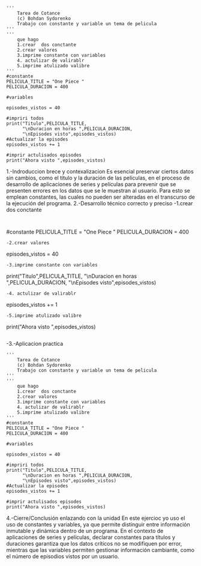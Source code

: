 ```
'''
    Tarea de Cotance
    (c) Bohdan Sydorenko
    Trabajo con constante y variable un tema de pelicula
'''
'''
    que hago 
    1.crear  dos conctante 
    2.crear valores 
    3.imprime constante con variables 
    4. actulizar de valirablr
    5.imprime atulizado valibre  
'''
#constante 
PELICULA_TITLE = "One Piece "
PELICULA_DURACION = 400

#variables 

episodes_vistos = 40

#impriri todos 
print("Titulo",PELICULA_TITLE,
      "\nDuracion en horas ",PELICULA_DURACION,
      "\nEpisodes visto",episodes_vistos)
#Actualizar la episodes
episodes_vistos += 1

#imprir actulisados episodes
print("Ahora visto ",episodes_vistos)
```
1.-Indroduccion brece y contexalizacion
    Es esencial preservar ciertos datos sin cambios, como el título y la duración de las películas, en el proceso de desarrollo de aplicaciones de series y películas para prevenir que se presenten errores en los datos que se le muestran al usuario.  Para esto se emplean constantes, las cuales no pueden ser alteradas en el transcurso de la ejecución del programa.
2.-Desarrollo técnico correcto y preciso 
-1.crear  dos conctante
```
    
```
 #constante 
PELICULA_TITLE = "One Piece "
PELICULA_DURACION = 400
   
```
-2.crear valores 
```
episodes_vistos = 40
```
-3.imprime constante con variables
```
print("Titulo",PELICULA_TITLE,
      "\nDuracion en horas ",PELICULA_DURACION,
      "\nEpisodes visto",episodes_vistos)
```
-4. actulizar de valirablr
```
episodes_vistos += 1
```
-5.imprime atulizado valibre  
```
print("Ahora visto ",episodes_vistos)
```
```


-3.-Aplicacion practica
```
'''
    Tarea de Cotance
    (c) Bohdan Sydorenko
    Trabajo con constante y variable un tema de pelicula
'''
'''
    que hago 
    1.crear  dos conctante 
    2.crear valores 
    3.imprime constante con variables 
    4. actulizar de valirablr
    5.imprime atulizado valibre  
'''
#constante 
PELICULA_TITLE = "One Piece "
PELICULA_DURACION = 400

#variables 

episodes_vistos = 40

#impriri todos 
print("Titulo",PELICULA_TITLE,
      "\nDuracion en horas ",PELICULA_DURACION,
      "\nEpisodes visto",episodes_vistos)
#Actualizar la episodes
episodes_vistos += 1

#imprir actulisados episodes
print("Ahora visto ",episodes_vistos)
```
4.-Cierre/Conclusión enlazando con la unidad
En este ejercioc yo uso el uso de constantes y variables, ya que permite distinguir entre información inmutable y dinámica dentro de un programa. 
En el contexto de aplicaciones de series y películas, declarar constantes para títulos y duraciones  garantiza que los datos críticos no se modifiquen por error, 
mientras que las variables permiten gestionar información cambiante, como el número de episodios vistos por un usuario.



